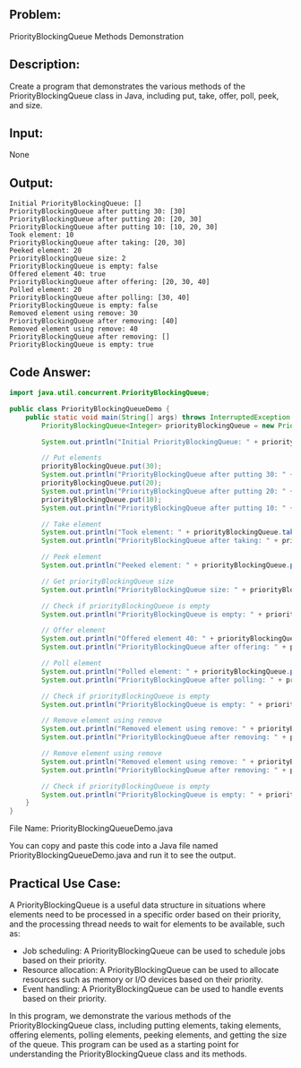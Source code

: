 ## Problem: 
PriorityBlockingQueue Methods Demonstration

## Description: 
Create a program that demonstrates the various methods of the PriorityBlockingQueue class in Java, including put, take, offer, poll, peek, and size.

## Input: 
None

## Output:
```
Initial PriorityBlockingQueue: []
PriorityBlockingQueue after putting 30: [30]
PriorityBlockingQueue after putting 20: [20, 30]
PriorityBlockingQueue after putting 10: [10, 20, 30]
Took element: 10
PriorityBlockingQueue after taking: [20, 30]
Peeked element: 20
PriorityBlockingQueue size: 2
PriorityBlockingQueue is empty: false
Offered element 40: true
PriorityBlockingQueue after offering: [20, 30, 40]
Polled element: 20
PriorityBlockingQueue after polling: [30, 40]
PriorityBlockingQueue is empty: false
Removed element using remove: 30
PriorityBlockingQueue after removing: [40]
Removed element using remove: 40
PriorityBlockingQueue after removing: []
PriorityBlockingQueue is empty: true
```

## Code Answer:
```Java
import java.util.concurrent.PriorityBlockingQueue;

public class PriorityBlockingQueueDemo {
    public static void main(String[] args) throws InterruptedException {
        PriorityBlockingQueue<Integer> priorityBlockingQueue = new PriorityBlockingQueue<>();

        System.out.println("Initial PriorityBlockingQueue: " + priorityBlockingQueue);

        // Put elements
        priorityBlockingQueue.put(30);
        System.out.println("PriorityBlockingQueue after putting 30: " + priorityBlockingQueue);
        priorityBlockingQueue.put(20);
        System.out.println("PriorityBlockingQueue after putting 20: " + priorityBlockingQueue);
        priorityBlockingQueue.put(10);
        System.out.println("PriorityBlockingQueue after putting 10: " + priorityBlockingQueue);

        // Take element
        System.out.println("Took element: " + priorityBlockingQueue.take());
        System.out.println("PriorityBlockingQueue after taking: " + priorityBlockingQueue);

        // Peek element
        System.out.println("Peeked element: " + priorityBlockingQueue.peek());

        // Get priorityBlockingQueue size
        System.out.println("PriorityBlockingQueue size: " + priorityBlockingQueue.size());

        // Check if priorityBlockingQueue is empty
        System.out.println("PriorityBlockingQueue is empty: " + priorityBlockingQueue.isEmpty());

        // Offer element
        System.out.println("Offered element 40: " + priorityBlockingQueue.offer(40));
        System.out.println("PriorityBlockingQueue after offering: " + priorityBlockingQueue);

        // Poll element
        System.out.println("Polled element: " + priorityBlockingQueue.poll());
        System.out.println("PriorityBlockingQueue after polling: " + priorityBlockingQueue);

        // Check if priorityBlockingQueue is empty
        System.out.println("PriorityBlockingQueue is empty: " + priorityBlockingQueue.isEmpty());

        // Remove element using remove
        System.out.println("Removed element using remove: " + priorityBlockingQueue.remove());
        System.out.println("PriorityBlockingQueue after removing: " + priorityBlockingQueue);

        // Remove element using remove
        System.out.println("Removed element using remove: " + priorityBlockingQueue.remove());
        System.out.println("PriorityBlockingQueue after removing: " + priorityBlockingQueue);

        // Check if priorityBlockingQueue is empty
        System.out.println("PriorityBlockingQueue is empty: " + priorityBlockingQueue.isEmpty());
    }
}
```
File Name: PriorityBlockingQueueDemo.java

You can copy and paste this code into a Java file named PriorityBlockingQueueDemo.java and run it to see the output.

## Practical Use Case:

A PriorityBlockingQueue is a useful data structure in situations where elements need to be processed in a specific order based on their priority, and the processing thread needs to wait for elements to be available, such as:
* Job scheduling: A PriorityBlockingQueue can be used to schedule jobs based on their priority.
* Resource allocation: A PriorityBlockingQueue can be used to allocate resources such as memory or I/O devices based on their priority.
* Event handling: A PriorityBlockingQueue can be used to handle events based on their priority.

In this program, we demonstrate the various methods of the PriorityBlockingQueue class, including putting elements, taking elements, offering elements, polling elements, peeking elements, and getting the size of the queue. This program can be used as a starting point for understanding the PriorityBlockingQueue class and its methods.